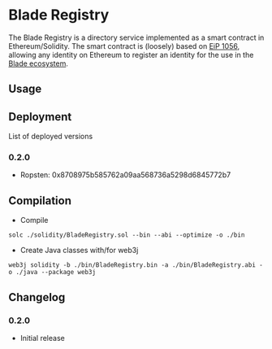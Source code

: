 # Blade Registry

The Blade Registry is a directory service implemented as a smart contract in Ethereum/Solidity. The smart contract is (loosely) based on [EiP 1056](https://eips.ethereum.org/EIPS/eip-1056), allowing any identity on Ethereum to register an identity for the use in the [Blade ecosystem](https://github.com/blade-net).

## Usage

## Deployment

List of deployed versions

### 0.2.0

* Ropsten: 0x8708975b585762a09aa568736a5298d6845772b7

## Compilation

* Compile

```solc ./solidity/BladeRegistry.sol --bin --abi --optimize -o ./bin```

* Create Java classes with/for web3j

```web3j solidity -b ./bin/BladeRegistry.bin -a ./bin/BladeRegistry.abi -o ./java --package web3j```

## Changelog

### 0.2.0
* Initial release

